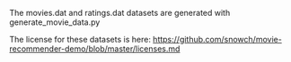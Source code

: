 The movies.dat and ratings.dat datasets are generated with generate_movie_data.py

The license for these datasets is here: https://github.com/snowch/movie-recommender-demo/blob/master/licenses.md
